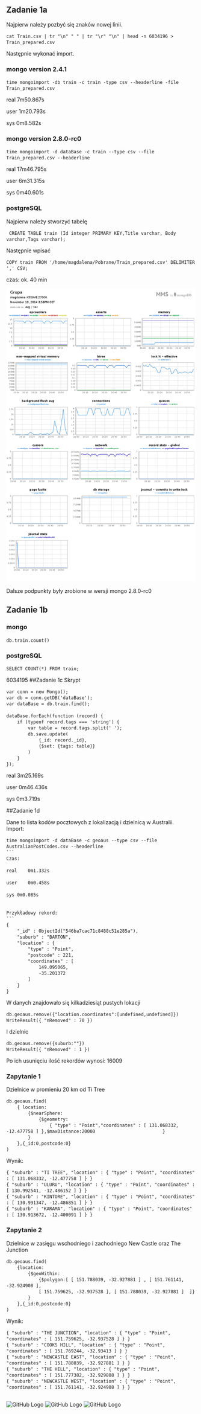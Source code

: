 
## Zadanie 1a  
Najpierw należy pozbyć się znaków nowej linii.
```
cat Train.csv | tr "\n" " " | tr "\r" "\n" | head -n 6034196 > Train_prepared.csv
```
Następnie wykonać import.
### mongo version 2.4.1
```
time mongoimport -db train -c train -type csv --headerline -file Train_prepared.csv
```
real	7m50.867s  

user	1m20.793s  

sys	0m8.582s  
### mongo version 2.8.0-rc0

```
time mongoimport -d dataBase -c train --type csv --file Train_prepared.csv --headerline
```
real	17m46.795s  

user	6m31.315s  

sys	0m40.601s

### postgreSQL  
Najpierw należy stworzyć tabelę
````
 CREATE TABLE train (Id integer PRIMARY KEY,Title varchar, Body varchar,Tags varchar);
````
Następnie wpisać
````
COPY train FROM '/home/magdalena/Pobrane/Train_prepared.csv' DELIMITER ',' CSV;  
````
czas: ok. 40 min

![GitHub Logo](/images/importTrain.png)

Dalsze podpunkty były zrobione w wersji mongo  2.8.0-rc0
## Zadanie 1b
### mongo
```
db.train.count()
```
### postgreSQL
````
SELECT COUNT(*) FROM train;
````

6034195
##Zadanie 1c
Skrypt
```
var conn = new Mongo();
var db = conn.getDB('dataBase');
var dataBase = db.train.find();

dataBase.forEach(function (record) {
	if (typeof record.tags === 'string') {
		var table = record.tags.split(' ');
		db.save.update(
			{_id: record._id},
			{$set: {tags: table}}
		)
	}
});
````
real	3m25.169s  

user	0m46.436s  

sys	0m3.719s  


##Zadanie 1d

Dane to lista kodów pocztowych z lokalizacją i dzielnicą w Australii.  
Import:

````
time mongoimport -d dataBase -c geoaus --type csv --file AustralianPostCodes.csv --headerline
```
Czas:  

real	0m1.332s  

user	0m0.458s  

sys	0m0.085s
    
    
Przykładowy rekord:
```
{
	"_id" : ObjectId("546ba7cac71c8488c51e285a"),
	"suburb" : "BARTON",
	"location" : {
		"type" : "Point",
		"postcode" : 221,
		"coordinates" : [
			149.095065,
			-35.201372
		]
	}
}
````
W danych znajdowało się kilkadziesiąt pustych lokacji
````
db.geoaus.remove({"location.coordinates":[undefined,undefined]})
WriteResult({ "nRemoved" : 70 })
````
I dzielnic
````
db.geoaus.remove({suburb:""})
WriteResult({ "nRemoved" : 1 })
````
Po ich usunięciu ilość rekordów wynosi: 16009  

### Zapytanie 1
Dzielnice w promieniu 20 km od Ti Tree
````
db.geoaus.find(    
	{ location: 
		{$nearSphere:                      
			{$geometry:
				{ "type" : "Point","coordinates" : [ 131.068332, -12.477758 ] },$maxDistance:20000                         }                   
		}             
	},{_id:0,postcode:0}
)
````
Wynik:
````
{ "suburb" : "TI TREE", "location" : { "type" : "Point", "coordinates" : [ 131.068332, -12.477758 ] } }
{ "suburb" : "ULURU", "location" : { "type" : "Point", "coordinates" : [ 130.992541, -12.486152 ] } }
{ "suburb" : "KINTORE", "location" : { "type" : "Point", "coordinates" : [ 130.991347, -12.486851 ] } }
{ "suburb" : "KARAMA", "location" : { "type" : "Point", "coordinates" : [ 130.913672, -12.400091 ] } }
````
### Zapytanie 2  

Dzielnice w zasięgu wschodniego i zachodniego New Castle oraz The Junction
````
db.geoaus.find(
	{location:	
		{$geoWithin:
			{$polygon:[ [ 151.788039, -32.927881 ] , [ 151.761141, -32.924908 ], 
			[ 151.759625, -32.937528 ], [ 151.788039, -32.927881 ]  ]}
		} 
	},{_id:0,postcode:0}
)
````
Wynik:
````
{ "suburb" : "THE JUNCTION", "location" : { "type" : "Point", "coordinates" : [ 151.759625, -32.937528 ] } }
{ "suburb" : "COOKS HILL", "location" : { "type" : "Point", "coordinates" : [ 151.769244, -32.93413 ] } }
{ "suburb" : "NEWCASTLE EAST", "location" : { "type" : "Point", "coordinates" : [ 151.788039, -32.927881 ] } }
{ "suburb" : "THE HILL", "location" : { "type" : "Point", "coordinates" : [ 151.777382, -32.929808 ] } }
{ "suburb" : "NEWCASTLE WEST", "location" : { "type" : "Point", "coordinates" : [ 151.761141, -32.924908 ] } }


````
![GitHub Logo](/images/importAus.png)
![GitHub Logo](/geojson/1.geojson)
![GitHub Logo](/geojson/12.geojson)

